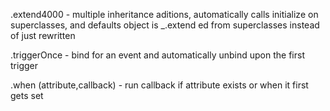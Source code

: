 .extend4000 - multiple inheritance aditions, automatically calls initialize on superclasses, and defaults object is _.extend ed from superclasses instead of just rewritten

.triggerOnce - bind for an event and automatically unbind upon the first trigger

.when (attribute,callback) - run callback if attribute exists or when it first gets set

